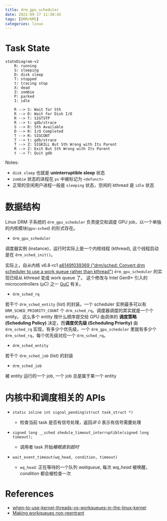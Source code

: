 ```yaml
---
title: drm_gpu_scheduler
date: 2021-09-17 11:38:43
tags: [DRM/KMS]
categories: linux
---
```


# Task State

```mermaid
stateDiagram-v2
    R: running
    S: sleeping
    D: disk sleep
    T: stopped
    t: tracing stop
    X: dead
    Z: zombie
    P: parked
    I: idle

    R --> S: Wait for Sth
    R --> D: Wait for Disk I/O
    R --> T: SIGTSTP
    R --> t: gdb/strace
    S --> R: Sth Available
    D --> R: I/O Completed
    T --> R: SIGCONT
    T --> t: gdb/strace
    T --> Z: SIGKILL But Sth Wrong with Its Parent
    R --> Z: Exit But Sth Wrong with Its Parent
    t --> T: Quit gdb
```

<!--more-->

Notes:
- `disk sleep` 也就是 **uninterruptible sleep** 状态
- `zombie` 状态的进程在 `ps` 中被标记为 `<defunct>`
- 正常的空闲用户进程一般是 `sleeping` 状态，空闲的 kthread 是 `idle` 状态

#  数据结构

Linux DRM 子系统的 `drm_gpu_scheduler` 负责提交和调度 GPU job，以一个单独的内核模块(`gpu-sched`) 的形式存在。

- `drm_gpu_scheduler`

调度器实例 (instance)，运行时实际上是一个内核线程 (kthread), 这个线程启动是在 `drm_sched_init()`。

实际上，自从内核 v6.8-rc1 [a6149f039369 ("drm/sched: Convert drm scheduler to use a work queue rather than kthread")](https://lore.kernel.org/all/20231031032439.1558703-3-matthew.brost@intel.com/) `drm_gpu_scheduler` 的实现已经从 kthread 变成 work queue 了。 这个修改与 Intel Gen9+ 引入的 microcontrollers (μC) 之一 [GuC](https://igor-blue.github.io/2021/02/10/graphics-part1.html#the-guc) 有关。

- `drm_sched_rq`

若干个 `drm_sched_entity` (list) 的封装。一个 scheduler 实例最多可以有 `DRM_SCHED_PRIORITY_COUNT` 个 `drm_sched_rq`。调度器调度的其实就是一个个 entity。 这么多个 entity 按什么顺序提交给 GPU 由具体的 **调度策略 (Scheduling Policy)** 决定，而**调度优先级 (Scheduling Priority)** 由 `drm_sched_rq` 实现，有多少个优先级，一个 `drm_gpu_scheduler` 里就有多少个 `drm_sched_rq`，每个优先级对应一个 `drm_sched_rq`。 

- `drm_sched_entity`

若干个 `drm_sched_job` (list) 的封装

- `drm_sched_job`

被 entity 运行的一个 job, 一个 job 总是属于某一个 entity

# 内核中和调度相关的 APIs

- `static inline int signal_pending(struct task_struct *)`
    - 检查当前 task 是否有信号处理，返回*非 0* 表示有信号需要处理

- `signed long __sched shedule_timeout_interruptible(signed long timeout);`
    - 调用者 task 开始*睡眠直到超时*

- `wait_event_timeout(wq_head, condition, timeout)`
    - `wq_head`: 正在等待的一个队列 *waitqueue*, 每次 *wq_head* 被唤醒， *condition* 都会被检查一次 

# References

- [when-to-use-kernel-threads-vs-workqueues-in-the-linux-kernel](https://stackoverflow.com/questions/2147299/when-to-use-kernel-threads-vs-workqueues-in-the-linux-kernel)
- [Making workqueues non-reentrant](https://lwn.net/Articles/511421/)

